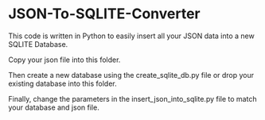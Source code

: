 # JSON-To-SQLITE-Converter

This code is written in Python to easily insert all your JSON data into a new SQLITE Database.

Copy your json file into this folder.

Then create a new database using the create_sqlite_db.py file or drop your existing database into this folder.

Finally, change the parameters in the insert_json_into_sqlite.py file to match your database and json file.
